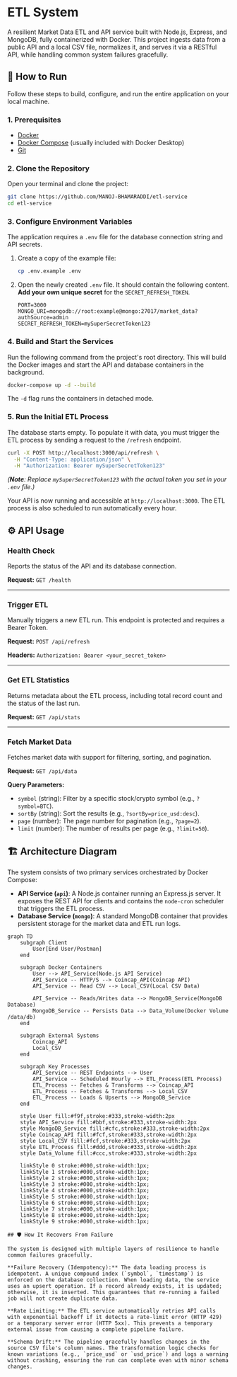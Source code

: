 # ETL System

A resilient Market Data ETL and API service built with Node.js, Express, and MongoDB, fully containerized with Docker. This project ingests data from a public API and a local CSV file, normalizes it, and serves it via a RESTful API, while handling common system failures gracefully.

## 🚀 How to Run

Follow these steps to build, configure, and run the entire application on your local machine.

### 1. Prerequisites

- [Docker](https://www.docker.com/products/docker-desktop/)
- [Docker Compose](https://docs.docker.com/compose/install/) (usually included with Docker Desktop)
- [Git](https://git-scm.com/)

### 2. Clone the Repository

Open your terminal and clone the project:

```bash
git clone https://github.com/MANOJ-BHAMARADDI/etl-service
cd etl-service
```

### 3. Configure Environment Variables

The application requires a `.env` file for the database connection string and API secrets.

1.  Create a copy of the example file:
    ```bash
    cp .env.example .env
    ```
2.  Open the newly created `.env` file. It should contain the following content. **Add your own unique secret** for the `SECRET_REFRESH_TOKEN`.
    ```env
    PORT=3000
    MONGO_URI=mongodb://root:example@mongo:27017/market_data?authSource=admin
    SECRET_REFRESH_TOKEN=mySuperSecretToken123
    ```

### 4. Build and Start the Services

Run the following command from the project's root directory. This will build the Docker images and start the API and database containers in the background.

```bash
docker-compose up -d --build
```

The `-d` flag runs the containers in detached mode.

### 5. Run the Initial ETL Process

The database starts empty. To populate it with data, you must trigger the ETL process by sending a request to the `/refresh` endpoint.

```bash
curl -X POST http://localhost:3000/api/refresh \
  -H "Content-Type: application/json" \
  -H "Authorization: Bearer mySuperSecretToken123"
```

_(**Note**: Replace `mySuperSecretToken123` with the actual token you set in your `.env` file.)_

Your API is now running and accessible at `http://localhost:3000`. The ETL process is also scheduled to run automatically every hour.

## ⚙️ API Usage

### Health Check

Reports the status of the API and its database connection.

**Request:** `GET /health`

---

### Trigger ETL

Manually triggers a new ETL run. This endpoint is protected and requires a Bearer Token.

**Request:** `POST /api/refresh`

**Headers:** `Authorization: Bearer <your_secret_token>`

---

### Get ETL Statistics

Returns metadata about the ETL process, including total record count and the status of the last run.

**Request:** `GET /api/stats`

---

### Fetch Market Data

Fetches market data with support for filtering, sorting, and pagination.

**Request:** `GET /api/data`

**Query Parameters:**

- `symbol` (string): Filter by a specific stock/crypto symbol (e.g., `?symbol=BTC`).
- `sortBy` (string): Sort the results (e.g., `?sortBy=price_usd:desc`).
- `page` (number): The page number for pagination (e.g., `?page=2`).
- `limit` (number): The number of results per page (e.g., `?limit=50`).

## 🏗️ Architecture Diagram

The system consists of two primary services orchestrated by Docker Compose:

  * **API Service (`api`)**: A Node.js container running an Express.js server. It exposes the REST API for clients and contains the `node-cron` scheduler that triggers the ETL process.
  * **Database Service (`mongo`)**: A standard MongoDB container that provides persistent storage for the market data and ETL run logs.

```mermaid
graph TD
    subgraph Client
        User[End User/Postman]
    end

    subgraph Docker Containers
        User --> API_Service(Node.js API Service)
        API_Service -- HTTP/S --> Coincap_API(Coincap API)
        API_Service -- Read CSV --> Local_CSV(Local CSV Data)

        API_Service -- Reads/Writes data --> MongoDB_Service(MongoDB Database)
        MongoDB_Service -- Persists Data --> Data_Volume(Docker Volume /data/db)
    end

    subgraph External Systems
        Coincap_API
        Local_CSV
    end

    subgraph Key Processes
        API_Service -- REST Endpoints --> User
        API_Service -- Scheduled Hourly --> ETL_Process(ETL Process)
        ETL_Process -- Fetches & Transforms --> Coincap_API
        ETL_Process -- Fetches & Transforms --> Local_CSV
        ETL_Process -- Loads & Upserts --> MongoDB_Service
    end

    style User fill:#f9f,stroke:#333,stroke-width:2px
    style API_Service fill:#bbf,stroke:#333,stroke-width:2px
    style MongoDB_Service fill:#cfc,stroke:#333,stroke-width:2px
    style Coincap_API fill:#fcf,stroke:#333,stroke-width:2px
    style Local_CSV fill:#fcf,stroke:#333,stroke-width:2px
    style ETL_Process fill:#ddd,stroke:#333,stroke-width:2px
    style Data_Volume fill:#ccc,stroke:#333,stroke-width:2px

    linkStyle 0 stroke:#000,stroke-width:1px;
    linkStyle 1 stroke:#000,stroke-width:1px;
    linkStyle 2 stroke:#000,stroke-width:1px;
    linkStyle 3 stroke:#000,stroke-width:1px;
    linkStyle 4 stroke:#000,stroke-width:1px;
    linkStyle 5 stroke:#000,stroke-width:1px;
    linkStyle 6 stroke:#000,stroke-width:1px;
    linkStyle 7 stroke:#000,stroke-width:1px;
    linkStyle 8 stroke:#000,stroke-width:1px;
    linkStyle 9 stroke:#000,stroke-width:1px;

## 🛡️ How It Recovers From Failure

The system is designed with multiple layers of resilience to handle common failures gracefully.

**Failure Recovery (Idempotency):** The data loading process is idempotent. A unique compound index (`symbol`, `timestamp`) is enforced on the database collection. When loading data, the service uses an upsert operation. If a record already exists, it is updated; otherwise, it is inserted. This guarantees that re-running a failed job will not create duplicate data.

**Rate Limiting:** The ETL service automatically retries API calls with exponential backoff if it detects a rate-limit error (HTTP 429) or a temporary server error (HTTP 5xx). This prevents a temporary external issue from causing a complete pipeline failure.

**Schema Drift:** The pipeline gracefully handles changes in the source CSV file's column names. The transformation logic checks for known variations (e.g., `price_usd` or `usd_price`) and logs a warning without crashing, ensuring the run can complete even with minor schema changes.